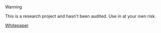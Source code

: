 > [!WARNING]  
> This is a research project and hasn't been audited. Use in at your own risk.

[Whitepaper](https://github.com/jonas089/PoRD/blob/master/whitepaper%2Fsequencer.md)
